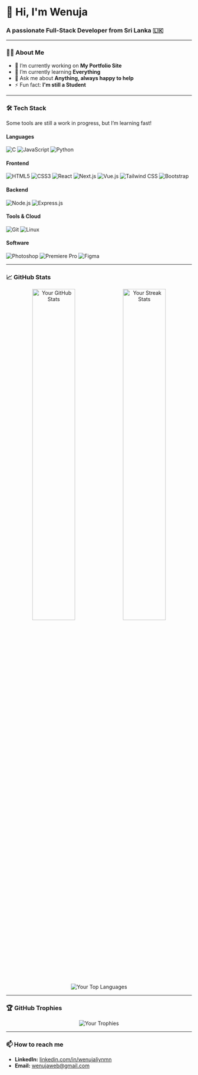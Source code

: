 <h1>👋 Hi, I'm Wenuja</h1>
<h3>A passionate Full-Stack Developer from Sri Lanka 🇱🇰</h3>

---

### 👨‍💻 About Me

- 🔭 I’m currently working on **My Portfolio Site**
- 🌱 I’m currently learning **Everything**
- 💬 Ask me about **Anything, always happy to help**
- ⚡ Fun fact: **I'm still a Student**

---

### 🛠️ Tech Stack
Some tools are still a work in progress, but I’m learning fast!

#### **Languages**
![C](https://img.shields.io/badge/C-00599C?style=for-the-badge&logo=c&logoColor=white)
![JavaScript](https://img.shields.io/badge/JavaScript-F7DF1E?style=for-the-badge&logo=javascript&logoColor=black)
![Python](https://img.shields.io/badge/Python-3776AB?style=for-the-badge&logo=python&logoColor=white)

#### **Frontend**
![HTML5](https://img.shields.io/badge/HTML5-E34F26?style=for-the-badge&logo=html5&logoColor=white)
![CSS3](https://img.shields.io/badge/CSS3-1572B6?style=for-the-badge&logo=css3&logoColor=white)
![React](https://img.shields.io/badge/React-61DAFB?style=for-the-badge&logo=react&logoColor=20232A)
![Next.js](https://img.shields.io/badge/Next.js-000000?style=for-the-badge&logo=nextdotjs&logoColor=white)
![Vue.js](https://img.shields.io/badge/Vue.js-4FC08D?style=for-the-badge&logo=vuedotjs&logoColor=white)
![Tailwind CSS](https://img.shields.io/badge/Tailwind_CSS-38B2AC?style=for-the-badge&logo=tailwind-css&logoColor=white)
![Bootstrap](https://img.shields.io/badge/Bootstrap-7952B3?style=for-the-badge&logo=bootstrap&logoColor=white)

#### **Backend**
![Node.js](https://img.shields.io/badge/Node.js-339933?style=for-the-badge&logo=nodedotjs&logoColor=white)
![Express.js](https://img.shields.io/badge/Express.js-000000?style=for-the-badge&logo=express&logoColor=white)

#### **Tools & Cloud**
![Git](https://img.shields.io/badge/Git-F05032?style=for-the-badge&logo=git&logoColor=white)
![Linux](https://img.shields.io/badge/Linux-FCC624?style=for-the-badge&logo=linux&logoColor=black)

#### **Software**
![Photoshop](https://img.shields.io/badge/Photoshop-31A8FF?style=for-the-badge&logo=adobe-photoshop&logoColor=white)
![Premiere Pro](https://img.shields.io/badge/Premiere_Pro-9999FF?style=for-the-badge&logo=adobe-premiere-pro&logoColor=white)
![Figma](https://img.shields.io/badge/Figma-F24E1E?style=for-the-badge&logo=figma&logoColor=white)

---

### 📈 GitHub Stats

<p align="center">
  <img src="https://github-readme-stats.vercel.app/api?username=CodeByWenuja&show_icons=true&theme=radical&hide_border=true" alt="Your GitHub Stats" width="48%" />
  <img src="https://github-readme-streak-stats.herokuapp.com/?user=CodeByWenuja&theme=radical&hide_border=true" alt="Your Streak Stats" width="48%" />
</p>

<p align="center">
  <img src="https://github-readme-stats.vercel.app/api/top-langs/?username=CodeByWenuja&layout=compact&theme=radical&hide_border=true" alt="Your Top Languages" />
</p>

---

### 🏆 GitHub Trophies

<p align="center">
  <img src="https://github-profile-trophy.vercel.app/?username=CodeByWenuja&theme=radical&no-frame=true&row=1&column=7" alt="Your Trophies" />
</p>

---

### 📫 How to reach me

- **LinkedIn:** [linkedin.com/in/wenujaliynmn](https://www.linkedin.com/in/wenujaliynmn/)
- **Email:** wenujaweb@gmail.com
